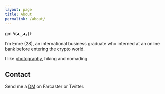 ```yaml
---
layout: page
title: About
permalink: /about/
---
```


gm ٩(◕‿◕｡)۶

I’m Emre (28), an international business graduate who interned at an online bank before entering the crypto world.

I like [photography](/photography/), hiking and nomading.

## Contact
Send me a [DM](https://nf.td/emre) on Farcaster or Twitter.
